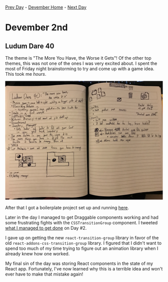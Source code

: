 [Prev Day](../1/README.md) - [Devember Home](../README.md) - [Next Day](../3/README.md)

# Devember 2nd

## Ludum Dare 40

The theme is "The More You Have, the Worse it Gets"! Of the other top themes, this was not one of the ones I was very excited about. I spent the most of Friday night brainstorming to try and come up with a game idea. This took me _hours_. 

![Brainstorming Notes](./ldjam-brainstorm.jpg)

After that I got a boilerplate project set up and running [here](https://github.com/rmkubik/ldjam40). 

Later in the day I managed to get Draggable components working and had some frustrating fights with the `CSSTransitionGroup` component. I tweeted [what I managed to get done](https://twitter.com/ryrykubes/status/936847019670306816) on Day #2. 

I gave up on getting the new `react-transition-group` library in favor of the old `react-addons-css-transition-group` library. I figured that I didn't want to spend too much of my time trying to figure out an animation library when I already knew how one worked.

My final sin of the day was storing React components in the state of my React app. Fortunately, I've now learned why this is a terrible idea and won't ever have to make that mistake again! 
